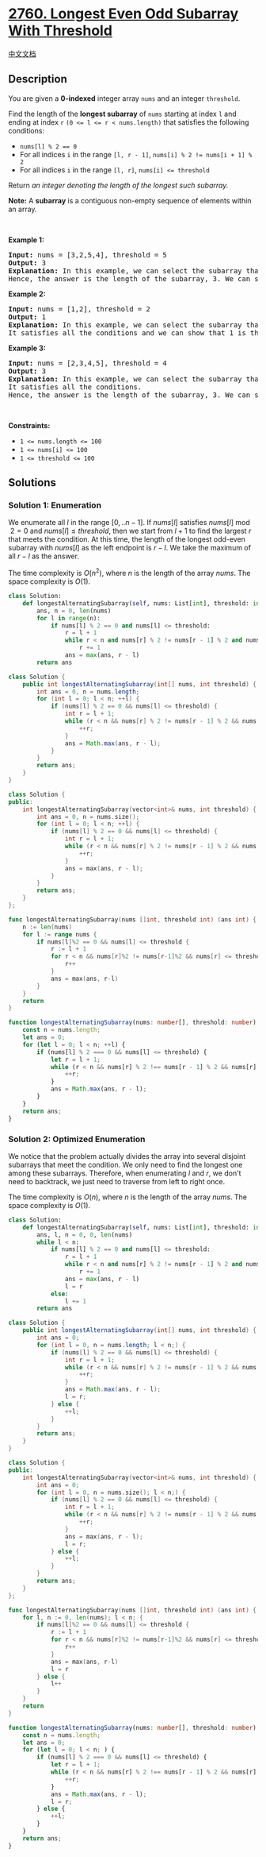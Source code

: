 # [2760. Longest Even Odd Subarray With Threshold](https://leetcode.com/problems/longest-even-odd-subarray-with-threshold)

[中文文档](/solution/2700-2799/2760.Longest%20Even%20Odd%20Subarray%20With%20Threshold/README.md)

<!-- tags:Array,Sliding Window -->

## Description

<p>You are given a <strong>0-indexed</strong> integer array <code>nums</code> and an integer <code>threshold</code>.</p>

<p>Find the length of the <strong>longest subarray</strong> of <code>nums</code> starting at index <code>l</code> and ending at index <code>r</code> <code>(0 &lt;= l &lt;= r &lt; nums.length)</code> that satisfies the following conditions:</p>

<ul>
	<li><code>nums[l] % 2 == 0</code></li>
	<li>For all indices <code>i</code> in the range <code>[l, r - 1]</code>, <code>nums[i] % 2 != nums[i + 1] % 2</code></li>
	<li>For all indices <code>i</code> in the range <code>[l, r]</code>, <code>nums[i] &lt;= threshold</code></li>
</ul>

<p>Return <em>an integer denoting the length of the longest such subarray.</em></p>

<p><strong>Note:</strong> A <strong>subarray</strong> is a contiguous non-empty sequence of elements within an array.</p>

<p>&nbsp;</p>
<p><strong class="example">Example 1:</strong></p>

<pre>
<strong>Input:</strong> nums = [3,2,5,4], threshold = 5
<strong>Output:</strong> 3
<strong>Explanation:</strong> In this example, we can select the subarray that starts at l = 1 and ends at r = 3 =&gt; [2,5,4]. This subarray satisfies the conditions.
Hence, the answer is the length of the subarray, 3. We can show that 3 is the maximum possible achievable length.</pre>

<p><strong class="example">Example 2:</strong></p>

<pre>
<strong>Input:</strong> nums = [1,2], threshold = 2
<strong>Output:</strong> 1
<strong>Explanation:</strong> In this example, we can select the subarray that starts at l = 1 and ends at r = 1 =&gt; [2]. 
It satisfies all the conditions and we can show that 1 is the maximum possible achievable length.
</pre>

<p><strong class="example">Example 3:</strong></p>

<pre>
<strong>Input:</strong> nums = [2,3,4,5], threshold = 4
<strong>Output:</strong> 3
<strong>Explanation:</strong> In this example, we can select the subarray that starts at l = 0 and ends at r = 2 =&gt; [2,3,4]. 
It satisfies all the conditions.
Hence, the answer is the length of the subarray, 3. We can show that 3 is the maximum possible achievable length.
</pre>

<p>&nbsp;</p>
<p><strong>Constraints:</strong></p>

<ul>
	<li><code>1 &lt;= nums.length &lt;= 100 </code></li>
	<li><code>1 &lt;= nums[i] &lt;= 100 </code></li>
	<li><code>1 &lt;= threshold &lt;= 100</code></li>
</ul>

## Solutions

### Solution 1: Enumeration

We enumerate all $l$ in the range $[0,..n-1]$. If $nums[l]$ satisfies $nums[l] \bmod 2 = 0$ and $nums[l] \leq threshold$, then we start from $l+1$ to find the largest $r$ that meets the condition. At this time, the length of the longest odd-even subarray with $nums[l]$ as the left endpoint is $r - l$. We take the maximum of all $r - l$ as the answer.

The time complexity is $O(n^2)$, where $n$ is the length of the array $nums$. The space complexity is $O(1)$.

<!-- tabs:start -->

```python
class Solution:
    def longestAlternatingSubarray(self, nums: List[int], threshold: int) -> int:
        ans, n = 0, len(nums)
        for l in range(n):
            if nums[l] % 2 == 0 and nums[l] <= threshold:
                r = l + 1
                while r < n and nums[r] % 2 != nums[r - 1] % 2 and nums[r] <= threshold:
                    r += 1
                ans = max(ans, r - l)
        return ans
```

```java
class Solution {
    public int longestAlternatingSubarray(int[] nums, int threshold) {
        int ans = 0, n = nums.length;
        for (int l = 0; l < n; ++l) {
            if (nums[l] % 2 == 0 && nums[l] <= threshold) {
                int r = l + 1;
                while (r < n && nums[r] % 2 != nums[r - 1] % 2 && nums[r] <= threshold) {
                    ++r;
                }
                ans = Math.max(ans, r - l);
            }
        }
        return ans;
    }
}
```

```cpp
class Solution {
public:
    int longestAlternatingSubarray(vector<int>& nums, int threshold) {
        int ans = 0, n = nums.size();
        for (int l = 0; l < n; ++l) {
            if (nums[l] % 2 == 0 && nums[l] <= threshold) {
                int r = l + 1;
                while (r < n && nums[r] % 2 != nums[r - 1] % 2 && nums[r] <= threshold) {
                    ++r;
                }
                ans = max(ans, r - l);
            }
        }
        return ans;
    }
};
```

```go
func longestAlternatingSubarray(nums []int, threshold int) (ans int) {
	n := len(nums)
	for l := range nums {
		if nums[l]%2 == 0 && nums[l] <= threshold {
			r := l + 1
			for r < n && nums[r]%2 != nums[r-1]%2 && nums[r] <= threshold {
				r++
			}
			ans = max(ans, r-l)
		}
	}
	return
}
```

```ts
function longestAlternatingSubarray(nums: number[], threshold: number): number {
    const n = nums.length;
    let ans = 0;
    for (let l = 0; l < n; ++l) {
        if (nums[l] % 2 === 0 && nums[l] <= threshold) {
            let r = l + 1;
            while (r < n && nums[r] % 2 !== nums[r - 1] % 2 && nums[r] <= threshold) {
                ++r;
            }
            ans = Math.max(ans, r - l);
        }
    }
    return ans;
}
```

<!-- tabs:end -->

### Solution 2: Optimized Enumeration

We notice that the problem actually divides the array into several disjoint subarrays that meet the condition. We only need to find the longest one among these subarrays. Therefore, when enumerating $l$ and $r$, we don't need to backtrack, we just need to traverse from left to right once.

The time complexity is $O(n)$, where $n$ is the length of the array $nums$. The space complexity is $O(1)$.

<!-- tabs:start -->

```python
class Solution:
    def longestAlternatingSubarray(self, nums: List[int], threshold: int) -> int:
        ans, l, n = 0, 0, len(nums)
        while l < n:
            if nums[l] % 2 == 0 and nums[l] <= threshold:
                r = l + 1
                while r < n and nums[r] % 2 != nums[r - 1] % 2 and nums[r] <= threshold:
                    r += 1
                ans = max(ans, r - l)
                l = r
            else:
                l += 1
        return ans
```

```java
class Solution {
    public int longestAlternatingSubarray(int[] nums, int threshold) {
        int ans = 0;
        for (int l = 0, n = nums.length; l < n;) {
            if (nums[l] % 2 == 0 && nums[l] <= threshold) {
                int r = l + 1;
                while (r < n && nums[r] % 2 != nums[r - 1] % 2 && nums[r] <= threshold) {
                    ++r;
                }
                ans = Math.max(ans, r - l);
                l = r;
            } else {
                ++l;
            }
        }
        return ans;
    }
}
```

```cpp
class Solution {
public:
    int longestAlternatingSubarray(vector<int>& nums, int threshold) {
        int ans = 0;
        for (int l = 0, n = nums.size(); l < n;) {
            if (nums[l] % 2 == 0 && nums[l] <= threshold) {
                int r = l + 1;
                while (r < n && nums[r] % 2 != nums[r - 1] % 2 && nums[r] <= threshold) {
                    ++r;
                }
                ans = max(ans, r - l);
                l = r;
            } else {
                ++l;
            }
        }
        return ans;
    }
};
```

```go
func longestAlternatingSubarray(nums []int, threshold int) (ans int) {
	for l, n := 0, len(nums); l < n; {
		if nums[l]%2 == 0 && nums[l] <= threshold {
			r := l + 1
			for r < n && nums[r]%2 != nums[r-1]%2 && nums[r] <= threshold {
				r++
			}
			ans = max(ans, r-l)
			l = r
		} else {
			l++
		}
	}
	return
}
```

```ts
function longestAlternatingSubarray(nums: number[], threshold: number): number {
    const n = nums.length;
    let ans = 0;
    for (let l = 0; l < n; ) {
        if (nums[l] % 2 === 0 && nums[l] <= threshold) {
            let r = l + 1;
            while (r < n && nums[r] % 2 !== nums[r - 1] % 2 && nums[r] <= threshold) {
                ++r;
            }
            ans = Math.max(ans, r - l);
            l = r;
        } else {
            ++l;
        }
    }
    return ans;
}
```

<!-- tabs:end -->

<!-- end -->
